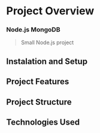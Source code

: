 # Project Overview
### Node.js MongoDB
> Small Node.js project 
## Instalation and Setup

## Project Features

## Project Structure

## Technologies Used